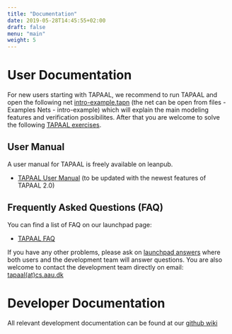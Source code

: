 ```yaml
---
title: "Documentation"
date: 2019-05-28T14:45:55+02:00
draft: false
menu: "main"
weight: 5
---
```



# User Documentation
For new users starting with TAPAAL, we recommend to run TAPAAL and open the following net [intro-example.tapn](http://download.tapaal.net/fileadmin/download/resources/intro-example.tapn) (the net can be open from files - Examples Nets - intro-example) which will explain the main modeling features and verification possibilites. After that you are welcome to solve the following [TAPAAL exercises](http://download.tapaal.net/fileadmin/download/resources/tapaal-exercises.pdf).
		
## User Manual
A user manual for TAPAAL is freely available on leanpub.

  * [TAPAAL User Manual](https://leanpub.com/tapaalusermanual/read) (to be updated with the newest features of TAPAAL 2.0)

## Frequently Asked Questions (FAQ)
You can find a list of FAQ on our launchpad page:

 * [TAPAAL FAQ](https://answers.launchpad.net/tapaal/+faqs)
 
If you have any other problems, please ask on [launchpad answers](https://answers.launchpad.net/tapaal) where both users and the development team will answer questions. You are also welcome to contact the development team directly on email: [tapaal(at)cs.aau.dk](mailto:tapaal@cs.aau.dk)

# Developer Documentation
All relevant development documentation can be found at our [github wiki](https://github.com/TAPAAL/TAPAAL/wiki) 
